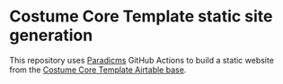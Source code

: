 # Costume Core Template static site generation

This repository uses [Paradicms](https://github.com/paradicms) GitHub Actions to build a static website from the [Costume Core Template Airtable base](https://airtable.com/shryU3j5IXFxjrdEy).
